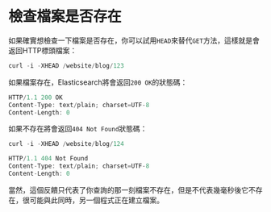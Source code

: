 # 檢查檔案是否存在

如果確實想檢查一下檔案是否存在，你可以試用`HEAD`來替代`GET`方法，這樣就是會返回HTTP標頭檔案：

```js
curl -i -XHEAD /website/blog/123
```
如果檔案存在，Elasticsearch將會返回`200 OK`的狀態碼：

```js
HTTP/1.1 200 OK
Content-Type: text/plain; charset=UTF-8
Content-Length: 0
```
如果不存在將會返回`404 Not Found`狀態碼：

```js
curl -i -XHEAD /website/blog/124
```

```js
HTTP/1.1 404 Not Found
Content-Type: text/plain; charset=UTF-8
Content-Length: 0
```

當然，這個反饋只代表了你查詢的那一刻檔案不存在，但是不代表幾毫秒後它不存在，很可能與此同時，另一個程式正在建立檔案。
